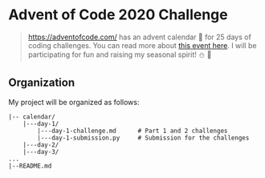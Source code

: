 # Advent of Code 2020 Challenge
> https://adventofcode.com/ has an advent calendar :calendar: for 25 days of coding challenges. You can read more about [this event here](https://adventofcode.com/2020/about). I will be participating for fun and raising my seasonal spirit! :snowman: :christmas_tree:

## Organization
My project will be organized as follows:
```
|-- calendar/
	|---day-1/
		|---day-1-challenge.md		# Part 1 and 2 challenges
		|---day-1-submission.py		# Submission for the challenges
	|---day-2/
	|---day-3/
...
|--README.md
```


